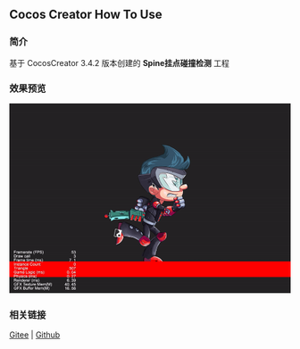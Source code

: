 ## Cocos Creator How To Use

### 简介

基于 CocosCreator 3.4.2 版本创建的 **Spine挂点碰撞检测** 工程

### 效果预览
![image](../../gif/202203/2022030225.gif)

### 相关链接
[Gitee](https://gitee.com/mirrors_cocos-creator/test-cases-3d/tree/v3.0/assets/cases/spine) | [Github](https://github.com/cocos-creator/test-cases-3d/tree/v3.0/assets/cases/spine)